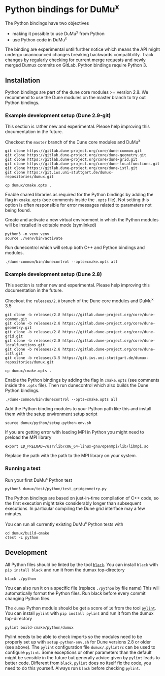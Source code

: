 # Python bindings for DuMu<sup>x</sup>

The Python bindings have two objectives
* making it possible to use DuMu<sup>x</sup> from Python
* use Python code in DuMu<sup>x</sup>

The binding are experimental until further notice which means
the API might undergo unannounced changes breaking backwards
compatibility. Track changes by regularly checking for current merge requests
and newly merged Dumux commits on GitLab. Python bindings require Python 3.

##  Installation

Python bindings are part of the dune core modules >= version 2.8.
We recommend to use the Dune modules on the master branch to try out
Python bindings.

### Example development setup (Dune 2.9-git)

This section is rather new and experimental. Please help improving
this documentation in the future.

Checkout the `master` branch of the Dune core modules and DuMu<sup>x</sup>

```
git clone https://gitlab.dune-project.org/core/dune-common.git
git clone https://gitlab.dune-project.org/core/dune-geometry.git
git clone https://gitlab.dune-project.org/core/dune-grid.git
git clone https://gitlab.dune-project.org/core/dune-localfunctions.git
git clone https://gitlab.dune-project.org/core/dune-istl.git
git clone https://git.iws.uni-stuttgart.de/dumux-repositories/dumux.git

cp dumux/cmake.opts .
```

Enable shared libraries as required for the Python bindings by adding the flag in `cmake.opts` (see
comments inside the `.opts` file). Not setting this option is often responsible for error messages
related to parameters not being found.

Create and activate a new virtual environment in which the
Python modules will be installed in editable mode (symlinked)

```
python3 -m venv venv
source ./venv/bin/activate
```

Run dunecontrol which will setup both C++ and Python bindings and modules.

```
./dune-common/bin/dunecontrol --opts=cmake.opts all
```


### Example development setup (Dune 2.8)

This section is rather new and experimental. Please help improving
this documentation in the future.

Checkout the `releases/2.8` branch of the Dune core modules and DuMu<sup>x</sup> 3.5

```
git clone -b releases/2.8 https://gitlab.dune-project.org/core/dune-common.git
git clone -b releases/2.8 https://gitlab.dune-project.org/core/dune-geometry.git
git clone -b releases/2.8 https://gitlab.dune-project.org/core/dune-grid.git
git clone -b releases/2.8 https://gitlab.dune-project.org/core/dune-localfunctions.git
git clone -b releases/2.8 https://gitlab.dune-project.org/core/dune-istl.git
git clone -b releases/3.5 https://git.iws.uni-stuttgart.de/dumux-repositories/dumux.git

cp dumux/cmake.opts .
```

Enable the Python bindings by adding the flag in `cmake.opts` (see comments inside the `.opts` file).
Then run dunecontrol which also builds the Dune Python bindings.

```
./dune-common/bin/dunecontrol --opts=cmake.opts all
```

Add the Python binding modules to your Python path like this and install them with
the setup environment setup script

```
source dumux/python/setup-python-env.sh
```

If you are getting error with loading MPI in Python you might need to preload the MPI library

```
export LD_PRELOAD=/usr/lib/x86_64-linux-gnu/openmpi/lib/libmpi.so
```

Replace the path with the path to the MPI library on your system.


### Running a test

Run your first DuMu<sup>x</sup> Python test

```
python3 dumux/test/python/test_gridgeometry.py
```

The Python bindings are based on just-in-time compilation of C++ code,
so the first execution might take considerably longer than subsequent executions.
In particular compiling the Dune grid interface may a few minutes.

You can run all currently existing DuMu<sup>x</sup> Python tests with
```
cd dumux/build-cmake
ctest -L python
```

##  Development

All Python files should be linted by the tool [`black`](https://pypi.org/project/black/).
You can install `black` with `pip install black` and run it from the dumux top-directory

```
black ./python
```

You can also run it on a specific file (replace `./python` by file name)
This will automatically format the Python files. Run black before every commit changing Python files.

The `dumux` Python module should be get a score of `10` from
the tool [`pylint`](https://pypi.org/project/pylint/).
You can install `pylint` with `pip install pylint` and run it from the dumux top-directory

```
pylint build-cmake/python/dumux
```

Pylint needs to be able to check imports so the modules need to be properly set up
with `setup-python-env.sh` for Dune versions 2.8 or older (see above). The `pylint` configuration file `dumux/.pylintrc` can
be used to configure `pylint`. Some exceptions or other parameters than the default
might be sensible in the future but generally advice given by `pylint` leads to better code.
Different from `black`, `pylint` does no itself fix the code, you need to do this yourself.
Always run `black` before checking `pylint`.
